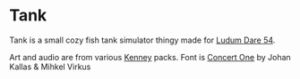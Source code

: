 # Tank

Tank is a small cozy fish tank simulator thingy made for [Ludum Dare 54](https://ldjam.com/).

Art and audio are from various [Kenney](https://www.kenney.nl/) packs.
Font is [Concert One](https://fonts.google.com/specimen/Concert+One?query=concert) by Johan Kallas & Mihkel Virkus

